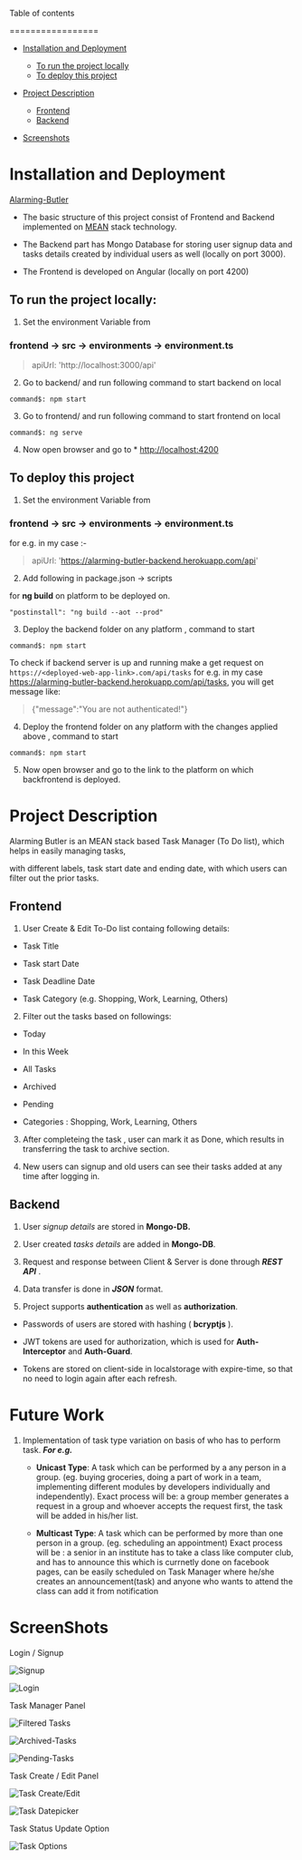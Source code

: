 
  

Table of contents

=================

  

<!--ts-->
*  [Installation and Deployment](#installation-and-Deployment)

	*  [To run the project locally](#to-run-the-project-locally)
	*  [To deploy this project](#to-deploy-this-project)
* [Project Description](#project-description)
	* [Frontend](#frontend)
	* [Backend](#backend)
* [Screenshots](#screenshots)
<!--te-->

  

  

# Installation and Deployment

  

  

  

  

[Alarming-Butler](https://alarming-butler-front.herokuapp.com/)

  

  

  

- The basic structure of this project consist of Frontend and Backend implemented on [MEAN](https://en.wikipedia.org/wiki/MEAN_(solution_stack)) stack technology.

  

  

  

  

- The Backend part has Mongo Database for storing user signup data and tasks details created by individual users as well (locally on port 3000).

  

  

  

- The Frontend is developed on Angular (locally on port 4200)

  

  

  

  

## To run the project locally:

  

  

1. Set the environment Variable from

  

### frontend -> src -> environments -> environment.ts

  

  

> apiUrl: 'http://localhost:3000/api'

  

  

2. Go to backend/ and run following command to start backend on local

  

  

`command$: npm start`

  

  

3. Go to frontend/ and run following command to start frontend on local

  

  

`command$: ng serve`

  

  

  

4. Now open browser and go to * [http://localhost:4200](http://localhost:4200)

  

  

  

  

## To deploy this project

  

  

1. Set the environment Variable from

  

### frontend -> src -> environments -> environment.ts

  

  

for e.g. in my case :-

  

> apiUrl: 'https://alarming-butler-backend.herokuapp.com/api'


2. Add following in package.json -> scripts

  for **ng build** on platform to be deployed on. 


` "postinstall": "ng build --aot --prod" `

  

  

3. Deploy the backend folder on any platform , command to start

  

`command$: npm start`

  
To check if backend server is up and running make a get request on `https://<deployed-web-app-link>.com/api/tasks` for e.g. in my case https://alarming-butler-backend.herokuapp.com/api/tasks, 
you will get message like:
> {"message":"You are not authenticated!"}
  

4. Deploy the frontend folder on any platform with the changes applied above , command to start

  

`command$: npm start`

  

  

5. Now open browser and go to the link to the platform on which backfrontend is deployed.

  

  

# Project Description

  

  

Alarming Butler is an MEAN stack based Task Manager (To Do list), which helps in easily managing tasks,

  

with different labels, task start date and ending date, with which users can filter out the prior tasks.

  

## Frontend

1. User Create & Edit To-Do list containg following details:

- Task Title

- Task start Date

- Task Deadline Date

- Task Category (e.g. Shopping, Work, Learning, Others)

2. Filter out the tasks based on followings:

- Today

- In this Week

- All Tasks

- Archived

- Pending

- Categories : Shopping, Work, Learning, Others

3. After completeing the task , user can mark it as Done, which results in transferring the task to archive section.

4. New users can signup and old users can see their tasks added at any time after logging in.

  

## Backend

  

1. User *signup details* are stored in **Mongo-DB.**

2. User created *tasks details* are added in **Mongo-DB**.

3. Request and response between Client & Server is done through ***REST API*** .

4. Data transfer is done in ***JSON*** format.

5. Project supports **authentication** as well as **authorization**.

- Passwords of users are stored with hashing ( **bcryptjs** ).

- JWT tokens are used for authorization, which is used for **Auth-Interceptor** and **Auth-Guard**.

- Tokens are stored on client-side in localstorage with expire-time, so that no need to login again after each refresh.

  
  
  
# Future Work

1. Implementation of task type variation on basis of who has to perform task.
	***For e.g.***   

	- **Unicast Type**: A task which can be performed by a any person in a group.
	 (eg. buying groceries, 
	 doing a part of work in a team, 
	 implementing different modules by developers individually and independently).
	 Exact process will be: a group member generates a request in a group and whoever accepts the request first,
	 						the task will be added in his/her list. 
	
	 - **Multicast Type**: A task which can be performed by more than one person in a group.
	 (eg. scheduling an appointment)
	 Exact process will be : a senior in an institute has to take a class like computer club, and has to announce this which is currnetly done on facebook pages, can be easily scheduled on Task Manager where he/she creates an announcement(task) and anyone who wants to attend the class can add it from notification 
   
  
  

# ScreenShots

  

Login / Signup

![Signup](https://github.com/Sunilkv20164012/Task-Manager-To-Do/blob/master/images/Ssignup.png?raw=true)

![Login](https://github.com/Sunilkv20164012/Task-Manager-To-Do/blob/master/images/login.png?raw=true)

  

Task Manager Panel

![Filtered Tasks](https://github.com/Sunilkv20164012/Task-Manager-To-Do/blob/master/images/filtered-tasks.png?raw=true)

![Archived-Tasks](https://github.com/Sunilkv20164012/Task-Manager-To-Do/blob/master/images/archived-tasks.png?raw=true)

![Pending-Tasks](https://github.com/Sunilkv20164012/Task-Manager-To-Do/blob/master/images/pending-tasks.png?raw=true)

  

Task Create / Edit Panel

  

![Task Create/Edit](https://github.com/Sunilkv20164012/Task-Manager-To-Do/blob/master/images/task-create.png?raw=true)

![Task Datepicker](https://github.com/Sunilkv20164012/Task-Manager-To-Do/blob/master/images/task-create-datepicker.png?raw=true)

  
  

Task Status Update Option

  

![Task Options](https://github.com/Sunilkv20164012/Task-Manager-To-Do/blob/master/images/task-options.png?raw=true)
